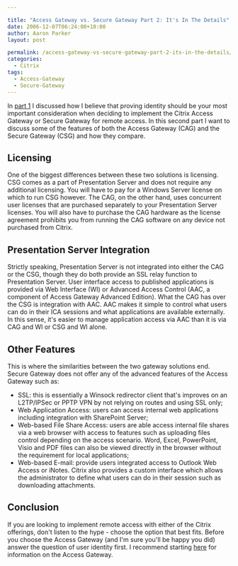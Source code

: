 ```yaml
---

title: "Access Gateway vs. Secure Gateway Part 2: It's In The Details"
date: 2006-12-07T06:24:00+10:00
author: Aaron Parker
layout: post

permalink: /access-gateway-vs-secure-gateway-part-2-its-in-the-details/
categories:
  - Citrix
tags:
  - Access-Gateway
  - Secure-Gateway
---
```

In [part 1](http://www.stealthpuppy.com/blogs/travelling/archive/2006/10/24/Access-Gateway-vs-Secure-Gateway-and-a-case-of-mistaken-Identity.aspx) I discussed how I believe that proving identity should be your most important consideration when deciding to implement the Citrix Access Gateway or Secure Gateway for remote access. In this second part I want to discuss some of the features of both the Access Gateway (CAG) and the Secure Gateway (CSG) and how they compare.

## Licensing

One of the biggest differences between these two solutions is licensing. CSG comes as a part of Presentation Server and does not require any additional licensing. You will have to pay for a Windows Server license on which to run CSG however. The CAG, on the other hand, uses concurrent user licenses that are purchased separately to your Presentation Server licenses. You will also have to purchase the CAG hardware as the license agreement prohibits you from running the CAG software on any device not purchased from Citrix.

## Presentation Server Integration

Strictly speaking, Presentation Server is not integrated into either the CAG or the CSG, though they do both provide an SSL relay function to Presentation Server. User interface access to published applications is provided via Web Interface (WI) or Advanced Access Control (AAC, a component of Access Gateway Advanced Edition). What the CAG has over the CSG is integration with AAC. AAC makes it simple to control what users can do in their ICA sessions and what applications are available externally. In this sense, it's easier to manage application access via AAC than it is via CAG and WI or CSG and WI alone.

## Other Features

This is where the similarities between the two gateway solutions end. Secure Gateway does not offer any of the advanced features of the Access Gateway such as:

  * SSL: this is essentially a Winsock redirector client that's improves on an L2TP/IPSec or PPTP VPN by not relying on routes and using SSL only;
  * Web Application Access: users can access internal web applications including integration with SharePoint Server;
  * Web-based File Share Access: users are able access internal file shares via a web browser with access to features such as uploading files control depending on the access scenario. Word, Excel, PowerPoint, Visio and PDF files can also be viewed directly in the browser without the requirement for local applications;
  * Web-based E-mail: provide users integrated access to Outlook Web Access or iNotes. Citrix also provides a custom interface which allows the administrator to define what users can do in their session such as downloading attachments.

## Conclusion

If you are looking to implement remote access with either of the Citrix offerings, don't listen to the hype - choose the option that best fits. Before you choose the Access Gateway (and I'm sure you'll be happy you did) answer the question of user identity first. I recommend starting [here](http://www.citrix.com/English/ps2/products/feature.asp?contentID=26143) for information on the Access Gateway.